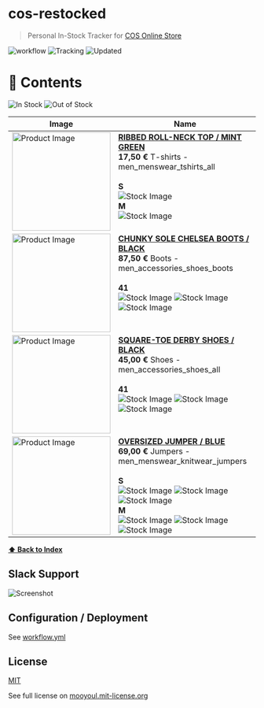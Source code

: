 # cos-restocked

> Personal In-Stock Tracker for [COS Online Store](https://www.cosstores.com/)

![workflow](https://github.com/mooyoul/dynamodb-actions/workflows/workflow/badge.svg)
![Tracking](https://img.shields.io/badge/Total-4-brightgreen.svg)
![Updated](https://img.shields.io/badge/Updated-Sep%2016%202021%2C%206%3A34%20pm-blue.svg)

# 🧥 Contents

![In Stock](https://img.shields.io/badge/In%20Stock-1-brightgreen.svg)
![Out of Stock](https://img.shields.io/badge/Out%20of%20Stock-3-red.svg)

<table>
<thead>
<tr>
  <th>Image</th>
  <th>Name</th>
</tr>
</thead>
<tbody>
<tr>
  <td valign="top"><img src="https://lp.cosstores.com/app001prod?set=source[/96/55/9655b14bc2eede3dea8bf328b97a00657d938244.jpg],origin[dam],type[DESCRIPTIVESTILLLIFE],device[hdpi],quality[80],ImageVersion[1]&#x26;call=url[file:/product/main]" width="200" alt="Product Image" /></td>
  <td valign="top">
    <strong><a href="https://www.cosstores.com/en_de/men/menswear/t-shirts/product.ribbed-roll-neck-top-grey.0920521001.html">RIBBED ROLL-NECK TOP / MINT GREEN</a></strong><br />
    <strong>17,50 €</strong> T-shirts - men_menswear_tshirts_all<br/>
    <br />
    <strong>S</strong><br /><img src="https://img.shields.io/badge/%F0%9F%87%AA%F0%9F%87%BA-unavailable-red.svg" alt="Stock Image" /><br />
    <strong>M</strong><br /><img src="https://img.shields.io/badge/%F0%9F%87%AA%F0%9F%87%BA-unavailable-red.svg" alt="Stock Image" /><br />
  </td>
</tr>
<tr>
  <td valign="top"><img src="https://lp.cosstores.com/app001prod?set=source[02_0784114_002_5],type[PRODUCT],device[hdpi],quality[80],ImageVersion[201908061035]&#x26;call=url[file:/product/main]" width="200" alt="Product Image" /></td>
  <td valign="top">
    <strong><a href="https://www.cosstores.com/en_de/men/accessories/shoes/boots/product.chunky-sole-chelsea-boots-black.0784114002.html">CHUNKY SOLE CHELSEA BOOTS / BLACK</a></strong><br />
    <strong>87,50 €</strong> Boots - men_accessories_shoes_boots<br/>
    <br />
    <strong>41</strong><br /><img src="https://img.shields.io/badge/%F0%9F%87%AA%F0%9F%87%BA-unavailable-red.svg" alt="Stock Image" /> <img src="https://img.shields.io/badge/%F0%9F%87%BA%F0%9F%87%B8-unavailable-red.svg" alt="Stock Image" /> <img src="https://img.shields.io/badge/%F0%9F%8C%8F-unavailable-red.svg" alt="Stock Image" /><br />
  </td>
</tr>
<tr>
  <td valign="top"><img src="https://lp.cosstores.com/app001prod?set=source[02_0784122_001_4],type[PRODUCT],device[hdpi],quality[80],ImageVersion[201906281145]&#x26;call=url[file:/product/main]" width="200" alt="Product Image" /></td>
  <td valign="top">
    <strong><a href="https://www.cosstores.com/en_de/men/accessories/shoes/product.square-toe-derby-shoes-black.0784122001.html">SQUARE-TOE DERBY SHOES / BLACK</a></strong><br />
    <strong>45,00 €</strong> Shoes - men_accessories_shoes_all<br/>
    <br />
    <strong>41</strong><br /><img src="https://img.shields.io/badge/%F0%9F%87%AA%F0%9F%87%BA-unavailable-red.svg" alt="Stock Image" /> <img src="https://img.shields.io/badge/%F0%9F%87%BA%F0%9F%87%B8-unavailable-red.svg" alt="Stock Image" /> <img src="https://img.shields.io/badge/%F0%9F%8C%8F-unavailable-red.svg" alt="Stock Image" /><br />
  </td>
</tr>
<tr>
  <td valign="top"><img src="https://lp.cosstores.com/app001prod?set=source[/b4/c9/b4c98a4d15e634378b14aa112cca0623ab1061bc.jpg],origin[dam],type[DESCRIPTIVESTILLLIFE],device[hdpi],quality[80],ImageVersion[1]&#x26;call=url[file:/product/main]" width="200" alt="Product Image" /></td>
  <td valign="top">
    <strong><a href="https://www.cosstores.com/en_de/men/menswear/knitwear/jumpers/product.knitted-cotton-merino-jumper-blue.0911266001.html">OVERSIZED JUMPER / BLUE</a></strong><br />
    <strong>69,00 €</strong> Jumpers - men_menswear_knitwear_jumpers<br/>
    <br />
    <strong>S</strong><br /><img src="https://img.shields.io/badge/%F0%9F%87%AA%F0%9F%87%BA-available-green.svg" alt="Stock Image" /> <img src="https://img.shields.io/badge/%F0%9F%87%BA%F0%9F%87%B8-unavailable-red.svg" alt="Stock Image" /> <img src="https://img.shields.io/badge/%F0%9F%8C%8F-available-green.svg" alt="Stock Image" /><br />
    <strong>M</strong><br /><img src="https://img.shields.io/badge/%F0%9F%87%AA%F0%9F%87%BA-available-green.svg" alt="Stock Image" /> <img src="https://img.shields.io/badge/%F0%9F%87%BA%F0%9F%87%B8-unavailable-red.svg" alt="Stock Image" /> <img src="https://img.shields.io/badge/%F0%9F%8C%8F-available-green.svg" alt="Stock Image" /><br />
  </td>
</tr>
</tbody>
</table>

**[⬆ Back to Index](#-contents)**

## Slack Support

![Screenshot](assets/screenshot.png)

## Configuration / Deployment

See [workflow.yml](/.github/workflows/main.yml)

## License

[MIT](LICENSE)

See full license on [mooyoul.mit-license.org](http://mooyoul.mit-license.org/)